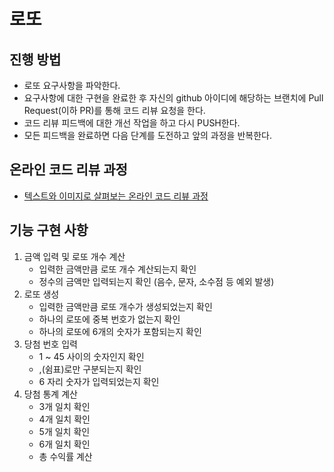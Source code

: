 # 로또
## 진행 방법
* 로또 요구사항을 파악한다.
* 요구사항에 대한 구현을 완료한 후 자신의 github 아이디에 해당하는 브랜치에 Pull Request(이하 PR)를 통해 코드 리뷰 요청을 한다.
* 코드 리뷰 피드백에 대한 개선 작업을 하고 다시 PUSH한다.
* 모든 피드백을 완료하면 다음 단계를 도전하고 앞의 과정을 반복한다.

## 온라인 코드 리뷰 과정
* [텍스트와 이미지로 살펴보는 온라인 코드 리뷰 과정](https://github.com/next-step/nextstep-docs/tree/master/codereview)

## 기능 구현 사항
1. 금액 입력 및 로또 개수 계산
    - 입력한 금액만큼 로또 개수 계산되는지 확인
    - 정수의 금액만 입력되는지 확인 (음수, 문자, 소수점 등 예외 발생)
2. 로또 생성
    - 입력한 금액만큼 로또 개수가 생성되었는지 확인
    - 하나의 로또에 중복 번호가 없는지 확인
    - 하나의 로또에 6개의 숫자가 포함되는지 확인
3. 당첨 번호 입력
    - 1 ~ 45 사이의 숫자인지 확인
    - ,(쉼표)로만 구분되는지 확인
    - 6 자리 숫자가 입력되었는지 확인
4. 당첨 통계 계산
    - 3개 일치 확인
    - 4개 일치 확인
    - 5개 일치 확인
    - 6개 일치 확인
    - 총 수익률 계산
